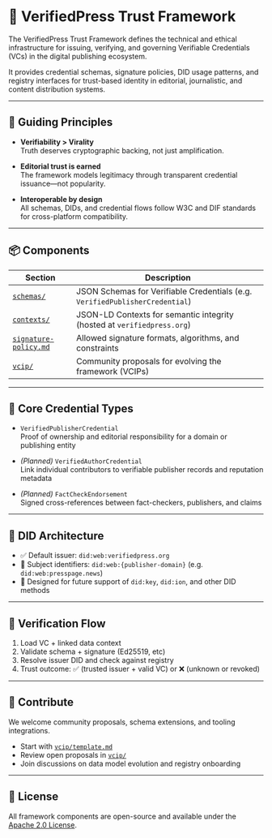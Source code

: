 # 🔐 VerifiedPress Trust Framework

The VerifiedPress Trust Framework defines the technical and ethical infrastructure for issuing, verifying, and governing Verifiable Credentials (VCs) in the digital publishing ecosystem.

It provides credential schemas, signature policies, DID usage patterns, and registry interfaces for trust-based identity in editorial, journalistic, and content distribution systems.

---

## 🧭 Guiding Principles

- **Verifiability > Virality**  
  Truth deserves cryptographic backing, not just amplification.

- **Editorial trust is earned**  
  The framework models legitimacy through transparent credential issuance—not popularity.

- **Interoperable by design**  
  All schemas, DIDs, and credential flows follow W3C and DIF standards for cross-platform compatibility.

---

## 📦 Components

| Section | Description |
|--------|-------------|
| [`schemas/`](./schemas/) | JSON Schemas for Verifiable Credentials (e.g. `VerifiedPublisherCredential`) |
| [`contexts/`](../public-ui/contexts/) | JSON-LD Contexts for semantic integrity (hosted at `verifiedpress.org`) |
| [`signature-policy.md`](../registry-spec/signature-policy.md) | Allowed signature formats, algorithms, and constraints |
| [`vcip/`](../vcip/) | Community proposals for evolving the framework (VCIPs) |

---

## 📜 Core Credential Types

- `VerifiedPublisherCredential`  
  Proof of ownership and editorial responsibility for a domain or publishing entity

- *(Planned)* `VerifiedAuthorCredential`  
  Link individual contributors to verifiable publisher records and reputation metadata

- *(Planned)* `FactCheckEndorsement`  
  Signed cross-references between fact-checkers, publishers, and claims

---

## 🧱 DID Architecture

- ✅ Default issuer: `did:web:verifiedpress.org`
- 🪪 Subject identifiers: `did:web:{publisher-domain}` (e.g. `did:web:presspage.news`)
- 🔧 Designed for future support of `did:key`, `did:ion`, and other DID methods

---

## 🔄 Verification Flow

1. Load VC + linked data context
2. Validate schema + signature (Ed25519, etc)
3. Resolve issuer DID and check against registry
4. Trust outcome: ✅ (trusted issuer + valid VC) or ❌ (unknown or revoked)

---

## 🤝 Contribute

We welcome community proposals, schema extensions, and tooling integrations.

- Start with [`vcip/template.md`](../vcip/template.md)
- Review open proposals in [`vcip/`](../vcip/)
- Join discussions on data model evolution and registry onboarding

---

## 📜 License

All framework components are open-source and available under the [Apache 2.0 License](../LICENSE).
